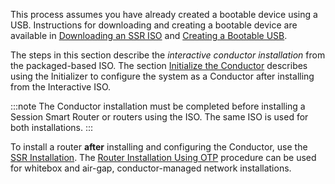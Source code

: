 <!---Interactive Install Overview--->

This process assumes you have already created a bootable device using a USB. Instructions for downloading and creating a bootable device are available in [Downloading an SSR ISO](intro_downloading_iso.md) and [Creating a Bootable USB](intro_creating_bootable_usb.md).

The steps in this section describe the *interactive conductor installation* from the packaged-based ISO. The section [Initialize the Conductor](single_conductor_install.mdx#initialize-the-conductor-node) describes using the Initializer to configure the system as a Conductor after installing from the Interactive ISO.

:::note
The Conductor installation must be completed before installing a Session Smart Router or routers using the ISO. The same ISO is used for both installations.
:::

To install a router **after** installing and configuring the Conductor, use the [SSR Installation](intro_installation_bootable_media.mdx). The [Router Installation Using OTP](intro_otp_iso_install.mdx) procedure can be used for whitebox and air-gap, conductor-managed network installations. 